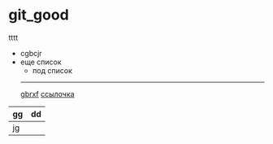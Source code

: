 # git_good

tttt
- cgbcjr
- еще список
  - под список
  ---
  [gbrxf](https://raw.githubusercontent.com/ArchDemon2/res/refs/heads/main/c1.jpg)
  [ссылочка](https://github.com/ArchDemon2/git_good)
  
|gg|dd|
|---|---|
|jg||
